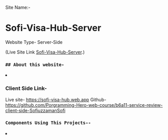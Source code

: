 Site Name:-
# Sofi-Visa-Hub-Server

Website Type- Server-Side

(Live Site Link [Sofi-Visa-Hub-Server](https://sofi-visa-hub.web.app/).)


### `## About this website-`

<li></li>




### Client Side Link-
Live site- https://sofi-visa-hub.web.app
Github- https://github.com/Porgramming-Hero-web-course/b6a11-service-review-client-side-SofiuzzamanSofi

### `Components Using This Projects--`


<li></li>
